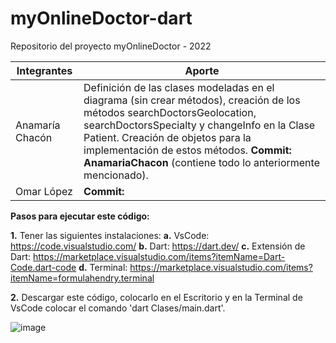 # myOnlineDoctor-dart
Repositorio del proyecto myOnlineDoctor - 2022

| Integrantes | Aporte |
| --- | --- |
| Anamaría Chacón | Definición de las clases modeladas en el diagrama (sin crear métodos), creación de los métodos searchDoctorsGeolocation, searchDoctorsSpecialty y changeInfo en la Clase Patient. Creación de objetos para la implementación de estos métodos. **Commit: AnamariaChacon** (contiene todo lo anteriormente mencionado).|
| Omar López | **Commit:** |


**Pasos para ejecutar este código:**

**1.** Tener las siguientes instalaciones:
**a.** VsCode: https://code.visualstudio.com/
**b.** Dart: https://dart.dev/
**c.** Extensión de Dart: https://marketplace.visualstudio.com/items?itemName=Dart-Code.dart-code
**d.** Terminal: https://marketplace.visualstudio.com/items?itemName=formulahendry.terminal

**2.** Descargar este código, colocarlo en el Escritorio y en la Terminal de VsCode colocar el comando 'dart Clases/main.dart'.

![image](https://user-images.githubusercontent.com/50221238/168647616-a8a01f69-2d60-4abd-be2e-2fdec5b30fb9.png)
